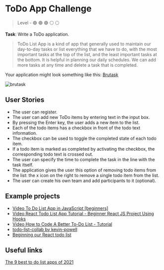 # ToDo App Challenge

> Level -  :green_circle: :green_circle: :green_circle: :white_circle: :white_circle:

**Task**: Write a ToDo application.

> ToDo List App is a kind of app that generally used to maintain our day-to-day tasks or list everything that we have to do, with the most important tasks at the top of the list, and the least important tasks at the bottom. It is helpful in planning our daily schedules. We can add more tasks at any time and delete a task that is completed. 

Your application might look something like this: [Brutask](https://app.brutask.com/3VvTJktsB1XSloI325wo)

![brutask](https://github.com/startupemulator/challenges/blob/main/ToDo%20App%20Challenge/brutask.png)

## User Stories

- The user can register.
- The user can add new ToDo items by entering text in the input box.
- By pressing the Enter key, the user adds a new item to the list.
- Each of the todo items has a checkbox in front of the todo text information.
- The checkbox can be used to toggle the completed state of each todo item. 
- If a todo item is marked as completed by activating the checkbox, the corresponding todo text is crossed out.
- The user can specify the time to complete the task in the line with the task itself.
- The application gives the user this option of removing todo items from the list: the x icon on the right to remove a single todo item from the list.
- The user can create his own team and add participants to it (optional).

## Example projects

- [Video To Do List App in JavaScript [beginners]](https://youtu.be/b8sUhU_eq3g)
- [Video React Todo List App Tutorial - Beginner React JS Project Using Hooks](https://youtu.be/E1E08i2UJGI)
- [Video How to Code A Better To-Do List - Tutorial](https://youtu.be/W7FaYfuwu70)
- [todo-list-collab by kevin-powell](https://github.com/kevin-powell/todo-list-collab/tree/master/javascript-finished)
- [Beginning our React todo list](https://developer.mozilla.org/en-US/docs/Learn/Tools_and_testing/Client-side_JavaScript_frameworks/React_todo_list_beginning)

## Useful links

[The 9 best to do list apps of 2021](https://zapier.com/blog/best-todo-list-apps/)

